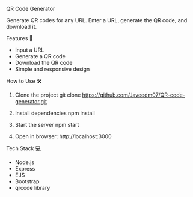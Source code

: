 QR Code Generator

Generate QR codes for any URL. Enter a URL, generate the QR code, and download it.

Features 🚀
- Input a URL
- Generate a QR code
- Download the QR code
- Simple and responsive design

How to Use 🛠️
1. Clone the project
     git clone https://github.com/Javeedm07/QR-code-generator.git
   
2. Install dependencies
     npm install
   
3. Start the server
     npm start
   
5. Open in browser:
     http://localhost:3000

Tech Stack 💻
- Node.js
- Express
- EJS
- Bootstrap
- qrcode library

